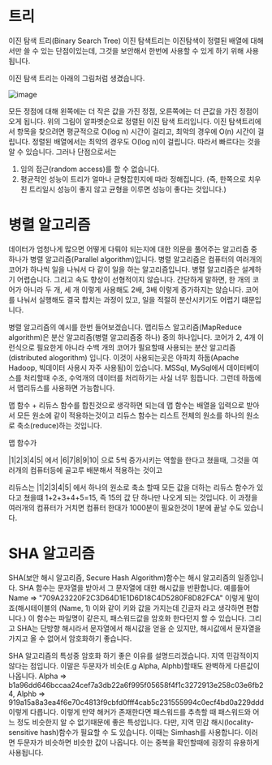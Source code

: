 # 트리

이진 탐색 트리(Binary Search Tree)
이진 탐색트리는 이진탐색이 정렬된 배열에 대해서만 쓸 수 있는 단점이있는데, 그것을 보안해서 한번에 사용할 수 있게 하기 위해 사용됩니다.

이진 탐색 트리는 아래의 그림처럼 생겼습니다.

![image](https://user-images.githubusercontent.com/60413291/109169472-310a0380-77c3-11eb-8bdf-18dec0372fcb.png)

모든 정점에 대해 왼쪽에는 더 작은 값을 가진 정점, 오른쪽에는 더 큰값을 가진 정점이 오게 됩니다.
위의 그림이 알파벳순으로 정렬된 이진 탐색 트리입니다.
이진 탐색트리에서 항목을 찾으려면 평균적으로 O(log n) 시간이 걸리고, 최악의 경우에 O(n) 시간이 걸립니다. 정렬된 배열에서는 최악의 경우도 O(log n)이 걸립니다. 따라서 빠르다는 것을 알 수 있습니다. 그러나 단점으로서는

1. 임의 접근(random access)를 할 수 없습니다.
2. 평균적인 성능이 트리가 얼마나 균형잡힌지에 따라 정해집니다. (즉, 한쪽으로 치우친 트리일시 성능이 좋지 않고 균형을 이루면 성능이 좋다는 것입니다.)

# 병렬 알고리즘

데이터가 엄청나게 많으면 어떻게 다뤄야 되는지에 대한 의문을 풀어주는 알고리즘 중 하나가 병렬 알고리즘(Parallel algorithm)입니다.
병렬 알고리즘은 컴퓨터의 여러개의 코어가 하나씩 일을 나눠서 다 같이 일을 하는 알고리즘입니다. 병렬 알고리즘은 설계하기 어렵습니다. 그리고 속도 향상이 선형적이지 않습니다. 간단하게 말하면, 한 개의 코어가 아니라 두 개, 세 개 이렇게 사용해도 2배, 3배 이렇게 증가하지는 않습니다. 코어를 나눠서 실행해도 결국 합치는 과정이 있고, 일을 적절히 분산시키기도 어렵기 떄문입니다.

병렬 알고리즘의 예시를 한번 들어보겠습니다.
맵리듀스 알고리즘(MapReduce algorithm)은 분산 알고리즘(병렬 알고리즘중 하나) 중의 하나입니다. 코어가 2, 4개 이런식으로 필요한게 아니라 수백 개의 코어가 필요할때 사용되는 분산 알고리즘(distributed alogorithm) 입니다. 이것이 사용되는곳은 아파치 하둡(Apache Hadoop, 빅데이터 사용시 자주 사용됨)이 있습니다.
MSSql, MySql에서 데이터베이스를 처리할때 수조, 수억개의 데이터를 처리하기는 사실 너무 힘듭니다. 그런데 하둡에서 맵리듀스를 사용하면 가능합니다.

맵 함수 + 리듀스 함수를 합친것으로 생각하면 되는데
맵 함수는 배열을 입력으로 받아서 모든 원소에 같이 적용하는것이고 리듀스 함수는 리스트 전체의 원소를 하나의 원소로 축소(reduce)하는 것입니다.

맵 함수가

|1|2|3|4|5| 에서 |6|7|8|9|10| 으로 5씩 증가시키는 역할을 한다고 쳤을때, 그것을 여러개의 컴퓨터등에 골고루 배분해서 적용하는 것이고

리듀스는 |1|2|3|4|5| 에서 하나의 원소로 축소 할때 모든 값을 더하는 리듀스 함수가 있다고 쳤을떄 1+2+3+4+5=15, 즉 15의 값 단 하나만 나오게 되는 것입니다. 이 과정을 여러개의 컴퓨터가 거치면 컴퓨터 한대가 1000분이 필요한것이 1분에 끝날 수도 있습니다.

# SHA 알고리즘

SHA(보안 해시 알고리즘, Secure Hash Algorithm)함수는 해시 알고리즘의 일종입니다.
SHA 함수는 문자열을 받아서 그 문자열에 대한 해시값을 반환합니다. 예를들어 Name => "709A23220F2C3D64D1E1D6D18C4D5280F8D82FCA" 이렇게 말이죠(해시테이블의 (Name, 1) 이와 같이 키와 값을 가지는데 긴글자 라고 생각하면 편합니다.) 이 함수는 파일명이 같은지, 패스워드값을 암호화 한다던지 할 수 있습니다. 그리고 SHA는 단방향 해시라서 문자열에서 해시값을 얻을 순 있지만, 해시값에서 문자열을 가지고 올 수 없어서 암호화하기 좋습니다.

SHA 알고리즘의 특성중 암호화 하기 좋은 이유를 설명드리겠습니다. 지역 민감적이지 않다는 점입니다. 이말은 두문자가 비슷(E.g Alpha, Alphb)할때도 완벽하게 다른값이 나옵니다. 
Alpha => b1a96dd646bccaa24cef7a3db22a6f995f05658f4f1c3272913e258c03e6fb24, Alphb => 919a15a8a3ea4f6e70c4813f9cbfd0fff4cab5c231555994c0ecf4bd0a229ddd 이렇게 다릅니다.
이렇게 만약 해커가 존재한다면 패스워드를 추측할 때 패스워드와 어느 정도 비슷한지 알 수 없기때문에 좋은 특성입니다.
다만, 지역 민감 해시(locality-sensitive hash)함수가 필요할 수 도 있습니다. 이때는 Simhash를 사용합니다. 이러면 두문자가 비슷하면 비슷한 값이 나옵니다. 이는 중복을 확인할때에 굉장히 유용하게 사용됩니다.

